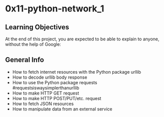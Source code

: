 # 0x11-python-network_1

## Learning Objectives
At the end of this project, you are expected to be able to explain to anyone, without the help of Google:

## General Info
- How to fetch internet resources with the Python package urllib
- How to decode urllib body response
- How to use the Python package requests #requestsiswaysimplerthanurllib
- How to make HTTP GET request
- How to make HTTP POST/PUT/etc. request
- How to fetch JSON resources
- How to manipulate data from an external service

